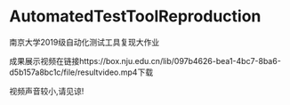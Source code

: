 # AutomatedTestToolReproduction 
南京大学2019级自动化测试工具复现大作业

成果展示视频在链接https://box.nju.edu.cn/lib/097b4626-bea1-4bc7-8ba6-d5b157a8bc1c/file/resultvideo.mp4下载

视频声音较小,请见谅!
